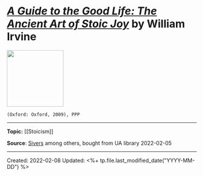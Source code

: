
# [*A Guide to the Good Life: The Ancient Art of Stoic Joy*](https://global.oup.com/academic/product/a-guide-to-the-good-life-9780195374612) by William Irvine

<img src="https://global.oup.com/academic/covers/pdp/9780195374612" width=150>

`(Oxford: Oxford, 2009), PPP`


--- 
**Topic:** [[Stoicism]]

**Source**: [Sivers](https://sive.rs/book/StoicJoy) among others, bought from UA library 2022-02-05

---
Created: 2022-02-08
Updated: <%+ tp.file.last_modified_date("YYYY-MM-DD") %>


